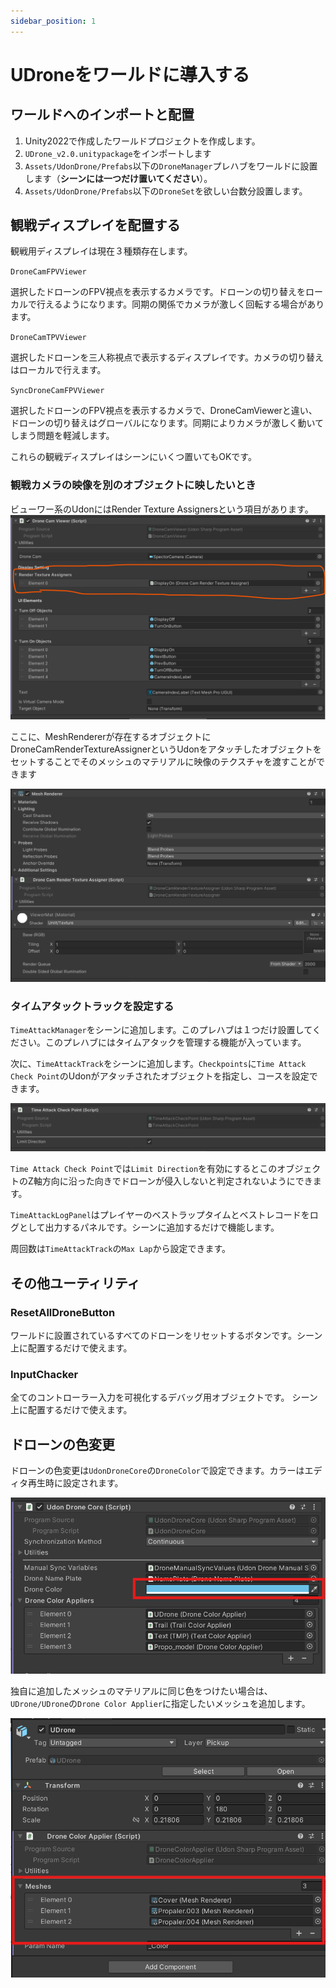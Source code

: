 ```yaml
---
sidebar_position: 1
---
```


# UDroneをワールドに導入する

## ワールドへのインポートと配置

1. Unity2022で作成したワールドプロジェクトを作成します。
1. `UDrone_v2.0.unitypackage`をインポートします
1. `Assets/UdonDrone/Prefabs`以下の`DroneManager`プレハブをワールドに設置します（**シーンには一つだけ置いてください**）。
1. `Assets/UdonDrone/Prefabs`以下の`DroneSet`を欲しい台数分設置します。

## 観戦ディスプレイを配置する

観戦用ディスプレイは現在３種類存在します。

`DroneCamFPVViewer`

選択したドローンのFPV視点を表示するカメラです。ドローンの切り替えをローカルで行えるようになります。同期の関係でカメラが激しく回転する場合があります。

`DroneCamTPVViewer`

選択したドローンを三人称視点で表示するディスプレイです。カメラの切り替えはローカルで行えます。

`SyncDroneCamFPVViewer`

選択したドローンのFPV視点を表示するカメラで、DroneCamViewerと違い、ドローンの切り替えはグローバルになります。同期によりカメラが激しく動いてしまう問題を軽減します。

これらの観戦ディスプレイはシーンにいくつ置いてもOKです。

### 観戦カメラの映像を別のオブジェクトに映したいとき

ビューワー系のUdonにはRender Texture Assignersという項目があります。
![](img/image3.png)

ここに、MeshRendererが存在するオブジェクトにDroneCamRenderTextureAssignerというUdonをアタッチしたオブジェクトをセットすることでそのメッシュのマテリアルに映像のテクスチャを渡すことができます

![](img/image6.png)

### タイムアタックトラックを設定する

`TimeAttackManager`をシーンに追加します。このプレハブは１つだけ設置してください。このプレハブにはタイムアタックを管理する機能が入っています。

次に、`TimeAttackTrack`をシーンに追加します。`Checkpoints`に`Time Attack Check Point`のUdonがアタッチされたオブジェクトを指定し、コースを設定できます。

![](img/image5.png)

`Time Attack Check Point`では`Limit Direction`を有効にするとこのオブジェクトのZ軸方向に沿った向きでドローンが侵入しないと判定されないようにできます。

`TimeAttackLogPanel`はプレイヤーのベストラップタイムとベストレコードをログとして出力するパネルです。シーンに追加するだけで機能します。

周回数は`TimeAttackTrack`の`Max Lap`から設定できます。

## その他ユーティリティ

### ResetAllDroneButton
ワールドに設置されているすべてのドローンをリセットするボタンです。シーン上に配置するだけで使えます。

### InputChacker
全てのコントローラー入力を可視化するデバッグ用オブジェクトです。
シーン上に配置するだけで使えます。

## ドローンの色変更
ドローンの色変更は`UdonDroneCore`の`DroneColor`で設定できます。カラーはエディタ再生時に設定されます。

![](img/image1.png)

独自に追加したメッシュのマテリアルに同じ色をつけたい場合は、`UDrone/UDrone`の`Drone Color Applier`に指定したいメッシュを追加します。

![](img/image7.png)


